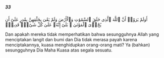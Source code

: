 ##### 33

<span class="ayah">أَوَلَمْ يَرَوْا۟ أَنَّ ٱللَّهَ ٱلَّذِى خَلَقَ ٱلسَّمَٰوَٰتِ وَٱلْأَرْضَ وَلَمْ يَعْىَ بِخَلْقِهِنَّ بِقَٰدِرٍ عَلَىٰٓ أَن يُحْۦِىَ ٱلْمَوْتَىٰ ۚ بَلَىٰٓ إِنَّهُۥ عَلَىٰ كُلِّ شَىْءٍۢ قَدِيرٌۭ</span>

<span class="ayah_translation">Dan apakah mereka tidak memperhatikan bahwa sesungguhnya Allah yang menciptakan langit dan bumi dan Dia tidak merasa payah karena menciptakannya, kuasa menghidupkan orang-orang mati? Ya (bahkan) sesungguhnya Dia Maha Kuasa atas segala sesuatu.</span>
